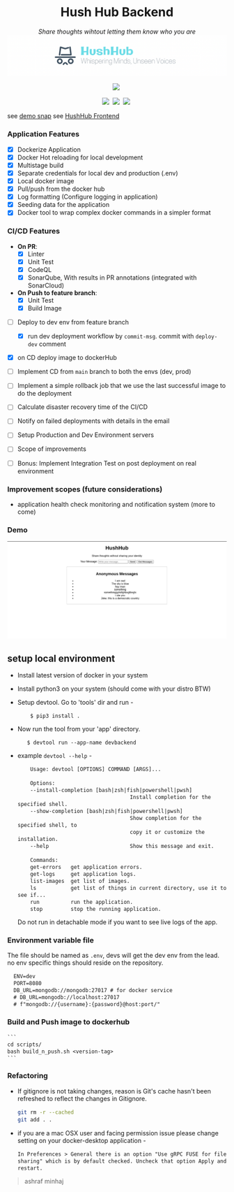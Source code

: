 <div align="center">

# Hush Hub Backend
*Share thoughts wihtout letting them know who you are*
![banner](docs/banner.png)

![](https://img.shields.io/badge/License-MIT%20License-red?style=plastic&logo=mit)&nbsp;
<!-- ![](https://img.shields.io/badge/Platform-Linux-black?labelColor=black&style=plastic&logo=linux)&nbsp; -->
![](https://img.shields.io/badge/Python-3.10-blue?style=plastic&logo=python)&nbsp;
![](https://img.shields.io/badge/docker--blue?style=plastic&logo=docker)&nbsp;
![](https://img.shields.io/badge/Docker%20Compose-3.8-blue?style=plastic&logo=docker)&nbsp;
</div>

see [demo snap](#demo)
see [HushHub Frontend](https://github.com/ashraf-minhaj/HushHub-Frontend/)

### Application Features
- [x] Dockerize Application 
- [x] Docker Hot reloading for local development 
- [x] Multistage build 
- [x] Separate credentials for local dev and production (.env)
- [x] Local docker image 
- [x] Pull/push from the docker hub 
- [x] Log formatting (Configure logging in application) 
- [x] Seeding data for the application 
- [x] Docker tool to wrap complex docker commands in a simpler format

### CI/CD Features
- **On PR**:
    - [x] Linter
    - [x] Unit Test
    - [x] CodeQL
    - [x] SonarQube, With results in PR annotations (integrated with SonarCloud)

- **On Push to feature branch**:
    - [x] Unit Test
    - [x] Build Image

- [ ] Deploy to dev env from feature branch 
    - [x] run dev deployment workflow by `commit-msg`. commit with `deploy-dev` comment
        <!-- - [ ] run workflow by `pr-comment` -->
- [x] on CD deploy image to dockerHub
- [ ] Implement CD from `main` branch to both the envs (dev, prod)
- [ ] Implement a simple rollback job that we use the last successful image to do the deployment 
- [ ] Calculate disaster recovery time of the CI/CD
- [ ] Notify on failed deployments with details in the email

- [ ] Setup Production and Dev Environment servers
- [ ] Scope of improvements
- [ ] Bonus: Implement Integration Test on post deployment on real environment


### Improvement scopes (future considerations)
- application health check monitoring and notification system
(more to come)

### Demo
![demo](docs/demo.png)

## setup local environment 

- Install latest version of docker in your system
- Install python3 on your system (should come with your distro BTW)

- Setup devtool. Go to 'tools' dir and run -
    ```
        $ pip3 install .
    ```

- Now run the tool from your 'app' directory. 
     ```
        $ devtool run --app-name devbackend
    ```

- example `devtool --help` -
    ``` 
        Usage: devtool [OPTIONS] COMMAND [ARGS]...

        Options:
        --install-completion [bash|zsh|fish|powershell|pwsh]
                                        Install completion for the specified shell.
        --show-completion [bash|zsh|fish|powershell|pwsh]
                                        Show completion for the specified shell, to
                                        copy it or customize the installation.
        --help                          Show this message and exit.

        Commands:
        get-errors   get application errors.
        get-logs     get application logs.
        list-images  get list of images.
        ls           get list of things in current directory, use it to see if...
        run          run the application.
        stop         stop the running application.
    ```

  Do not run in detachable mode if you want to see live logs of the app.

### Environment variable file
The file should be named as `.env`, devs will get the dev env from the lead. no env specific things should reside on the repository.

  ```
    ENV=dev
    PORT=8080
    DB_URL=mongodb://mongodb:27017 # for docker service
    # DB_URL=mongodb://localhost:27017
    # f"mongodb://{username}:{password}@host:port/"
  ```

### Build and Push image to dockerhub

    ```
    cd scripts/
    bash build_n_push.sh <version-tag>
    ```

### Refactoring
- If gitignore is not taking changes, reason is Git's cache hasn't been refreshed to reflect the changes in Gitignore.

    ```bash
    git rm -r --cached
    git add . .
    ```

- if you are a mac OSX user and facing permission issue please change setting on your docker-desktop application - 

    ```
    In Preferences > General there is an option "Use gRPC FUSE for file sharing" which is by default checked. Uncheck that option Apply and restart.
    ```

> ashraf minhaj